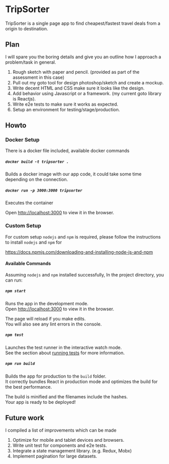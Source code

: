 # TripSorter

TripSorter is a single page app to find cheapest/fastest travel deals from a origin to destination.


## Plan

I will spare you the boring details and give you an outline how I approach a problem/task in general.

1. Rough sketch with paper and pencil. (provided as part of the assessment in this case)
2. Pull out my goto tool for design photoshop/sketch and create a mockup.
3. Write decent HTML and CSS make sure it looks like the design.
4. Add behavior using Javascript or a framework. (my current goto library is Reactjs).
5. Write e2e tests to make sure it works as expected.
6. Setup an environment for testing/stage/production.


## Howto

### Docker Setup

There is a docker file included, available docker commands

##### `docker build -t tripsorter .`

Builds a docker image with our app code, it could take some time depending on the connection.

##### `docker run -p 3000:3000 tripsorter`

Executes the container

Open [http://localhost:3000](http://localhost:3000) to view it in the browser.

### Custom Setup

For custom setup `nodejs` and `npm` is required, please follow the instructions to install `nodejs` and `npm` for 

https://docs.npmjs.com/downloading-and-installing-node-js-and-npm

#### Available Commands

Assuming `nodejs` and `npm` installed successfully, In the project directory, you can run:

##### `npm start`

Runs the app in the development mode.<br>
Open [http://localhost:3000](http://localhost:3000) to view it in the browser.

The page will reload if you make edits.<br>
You will also see any lint errors in the console.

##### `npm test`

Launches the test runner in the interactive watch mode.<br>
See the section about [running tests](https://facebook.github.io/create-react-app/docs/running-tests) for more information.

##### `npm run build`

Builds the app for production to the `build` folder.<br>
It correctly bundles React in production mode and optimizes the build for the best performance.

The build is minified and the filenames include the hashes.<br>
Your app is ready to be deployed!


## Future work

I compiled a list of improvements which can be made

1. Optimize for mobile and tablet devices and browsers.
2. Write unit test for components and e2e tests.
3. Integrate a state management library. (e.g. Redux, Mobx)
4. Implement pagination for large datasets.

